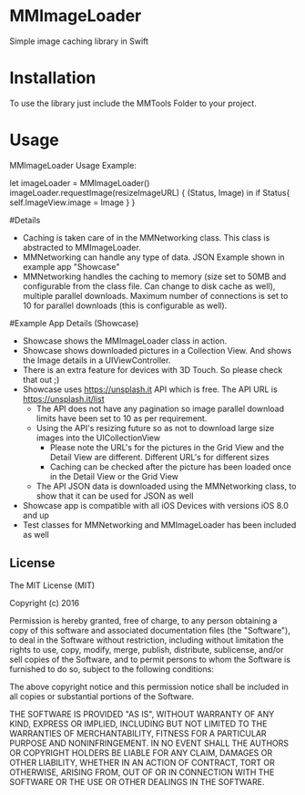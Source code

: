 # MMImageLoader
Simple image caching library in Swift

# Installation
To use the library just include the MMTools Folder to your project.

# Usage
MMImageLoader Usage Example:

let imageLoader = MMImageLoader()
imageLoader.requestImage(resizeImageURL) { (Status, Image) in
      if Status{
                self.ImageView.image  = Image
       }
}

#Details
- Caching is taken care of in the MMNetworking class. This class is abstracted to MMImageLoader. 
- MMNetworking can handle any type of data. JSON Example shown in example app "Showcase"
- MMNetworking handles the caching to memory (size set to 50MB and configurable from the class file. Can change to disk cache as well), multiple parallel downloads. Maximum number of connections is set to 10 for parallel downloads (this is configurable as well).

#Example App Details (Showcase)

- Showcase shows the MMImageLoader class in action.
- Showcase shows downloaded pictures in a Collection View. And shows the Image details in a UIViewController.
- There is an extra feature for devices with 3D Touch. So please check that out ;)
- Showcase uses https://unsplash.it  API which is free. The API URL is https://unsplash.it/list 
	- The API does not have any pagination so image parallel download limits have been set to 10 as per requirement.
	- Using the API's resizing future so as not to download large size images into the UICollectionView
		- Please note the URL's for the pictures in the Grid View and the Detail View are different. Different URL's for different sizes
		- Caching can be checked after the picture has been loaded once in the Detail View or the Grid View
	- The API JSON data is downloaded using the MMNetworking class, to show that it can be used for JSON as well
- Showcase app is compatible with all iOS Devices with versions iOS 8.0 and up
- Test classes for MMNetworking and MMImageLoader has been included as well

## License

The MIT License (MIT)

Copyright (c) 2016 

Permission is hereby granted, free of charge, to any person obtaining a copy
of this software and associated documentation files (the "Software"), to deal
in the Software without restriction, including without limitation the rights
to use, copy, modify, merge, publish, distribute, sublicense, and/or sell
copies of the Software, and to permit persons to whom the Software is
furnished to do so, subject to the following conditions:

The above copyright notice and this permission notice shall be included in all
copies or substantial portions of the Software.

THE SOFTWARE IS PROVIDED "AS IS", WITHOUT WARRANTY OF ANY KIND, EXPRESS OR
IMPLIED, INCLUDING BUT NOT LIMITED TO THE WARRANTIES OF MERCHANTABILITY,
FITNESS FOR A PARTICULAR PURPOSE AND NONINFRINGEMENT. IN NO EVENT SHALL THE
AUTHORS OR COPYRIGHT HOLDERS BE LIABLE FOR ANY CLAIM, DAMAGES OR OTHER
LIABILITY, WHETHER IN AN ACTION OF CONTRACT, TORT OR OTHERWISE, ARISING FROM,
OUT OF OR IN CONNECTION WITH THE SOFTWARE OR THE USE OR OTHER DEALINGS IN THE
SOFTWARE.